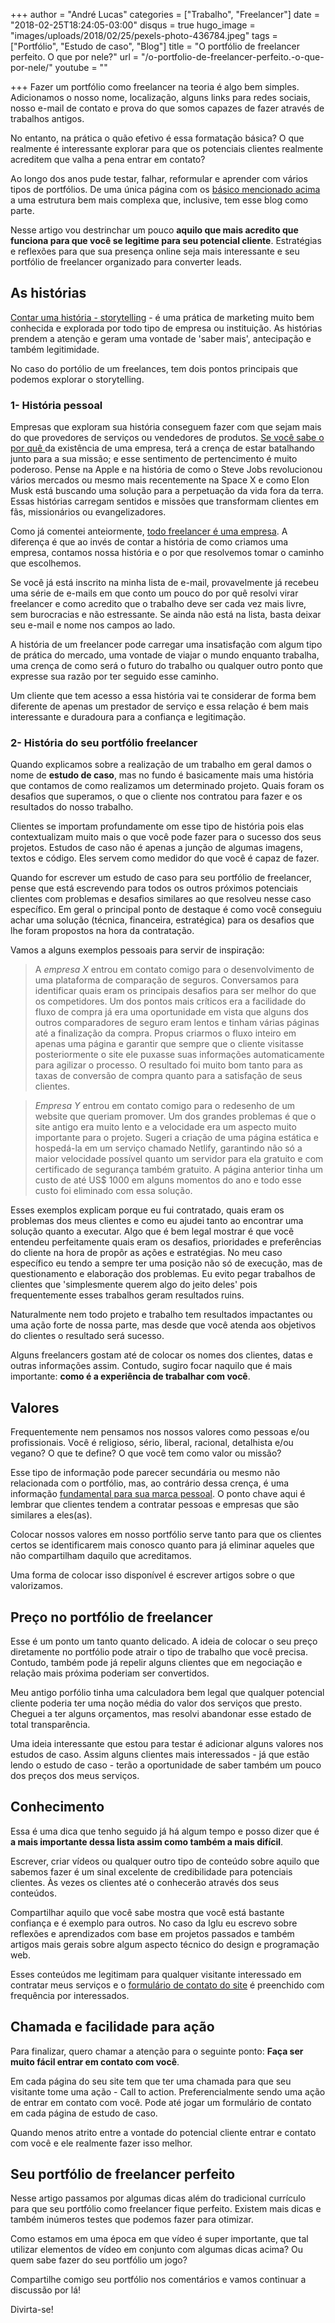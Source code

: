 +++
author = "André Lucas"
categories = ["Trabalho", "Freelancer"]
date = "2018-02-25T18:24:05-03:00"
disqus = true
hugo_image = "images/uploads/2018/02/25/pexels-photo-436784.jpeg"
tags = ["Portfólio", "Estudo de caso", "Blog"]
title = "O portfólio de freelancer perfeito. O que por nele?"
url = "/o-portfolio-de-freelancer-perfeito.-o-que-por-nele/"
youtube = ""

+++
Fazer um portfólio como freelancer na teoria é algo bem simples. Adicionamos o nosso nome, localização, alguns links para redes sociais, nosso e-mail de contato e prova do que somos capazes de fazer através de trabalhos antigos.

No entanto, na prática o quão efetivo é essa formatação básica? O que realmente é interessante explorar para que os potenciais clientes realmente acreditem que valha a pena entrar em contato?

Ao longo dos anos pude testar, falhar, reformular e aprender com vários tipos de portfólios. De uma única página com os [básico mencionado acima](https://websites.igluonline.com/) a uma estrutura bem mais complexa que, inclusive, tem esse blog como parte.

Nesse artigo vou destrinchar um pouco **aquilo que mais acredito que funciona para que você se legitime para seu potencial cliente**. Estratégias e reflexões para que sua presença online seja mais interessante e seu portfólio de freelancer organizado para converter leads.

## As histórias

[Contar uma história - storytelling](https://marketingdeconteudo.com/storytelling-guia/) - é uma prática de marketing muito bem conhecida e explorada por todo tipo de empresa ou instituição. As histórias prendem a atenção e geram uma vontade de 'saber mais', antecipação e também legitimidade.

No caso do portólio de um freelances, tem dois pontos principais que podemos explorar o storytelling.

### 1- História pessoal

Empresas que exploram sua história conseguem fazer com que sejam mais do que provedores de serviços ou vendedores de produtos. [Se você sabe o por quê ](https://www.ted.com/talks/simon_sinek_how_great_leaders_inspire_action?language=pt-br)da existência de uma empresa, terá a crença de estar batalhando junto para a sua missão; e esse sentimento de pertencimento é muito poderoso. Pense na Apple e na história de como o Steve Jobs revolucionou vários mercados ou mesmo mais recentemente na Space X e como Elon Musk está buscando uma solução para a perpetuação da vida fora da terra. Essas histórias carregam sentidos e missões que transformam clientes em fãs, missionários ou evangelizadores.

Como já comentei anteiormente, [todo freelancer é uma empresa](https://www.igluonline.com/esta-na-sua-hora-de-trabalhar-como-freelancer/). A diferença é que ao invés de contar a história de como criamos uma empresa, contamos nossa história e o por que resolvemos tomar o caminho que escolhemos.

Se você já está inscrito na minha lista de e-mail, provavelmente já recebeu uma série de e-mails em que conto um pouco do por quê resolvi virar freelancer e como acredito que o trabalho deve ser cada vez mais livre, sem burocracias e não estressante. Se ainda não está na lista, basta deixar seu e-mail e nome nos campos ao lado.

A história de um freelancer pode carregar uma insatisfação com algum tipo de prática do mercado, uma vontade de viajar o mundo enquanto trabalha, uma crença de como será o futuro do trabalho ou qualquer outro ponto que expresse sua razão por ter seguido esse caminho.

Um cliente que tem acesso a essa história vai te considerar de forma bem diferente de apenas um prestador de serviço e essa relação é bem mais interessante e duradoura para a confiança e legitimação.

### 2- História do seu portfólio freelancer

Quando explicamos sobre a realização de um trabalho em geral damos o nome de **estudo de caso**, mas no fundo é basicamente mais uma história que contamos de como realizamos um determinado projeto. Quais foram os desafios que superamos, o que o cliente nos contratou para fazer e os resultados do nosso trabalho.

Clientes se importam profundamente om esse tipo de história pois elas contextualizam muito mais o que você pode fazer para o sucesso dos seus projetos. Estudos de caso não é apenas a junção de algumas imagens, textos e código. Eles servem como medidor do que você é capaz de fazer.

Quando for escrever um estudo de caso para seu portfólio de freelancer, pense que está escrevendo para todos os outros próximos potenciais clientes com problemas e desafios similares ao que resolveu nesse caso específico. Em geral o principal ponto de destaque é como você conseguiu achar uma solução (técnica, financeira, estratégica) para os desafios que lhe foram propostos na hora da contratação.

Vamos a alguns exemplos pessoais para servir de inspiração:

> A _empresa X_ entrou em contato comigo para o desenvolvimento de uma plataforma de comparação de seguros. Conversamos para identificar quais eram os principais desafios para ser melhor do que os competidores. Um dos pontos mais críticos era a facilidade do fluxo de compra já era uma oportunidade em vista que alguns dos outros comparadores de seguro eram lentos e tinham várias páginas até a finalização da compra. Propus criarmos o fluxo inteiro em apenas uma página e garantir que sempre que o cliente visitasse posteriormente o site ele puxasse suas informações automaticamente para agilizar o processo. O resultado foi muito bom tanto para as taxas de conversão de compra quanto para a satisfação de seus clientes.

> _Empresa Y_ entrou em contato comigo para o redesenho de um website que queriam promover. Um dos grandes problemas é que o site antigo era muito lento e a velocidade era um aspecto muito importante para o projeto. Sugeri a criação de uma página estática e hospedá-la em um serviço chamado Netlify, garantindo não só a maior velocidade possível quanto um servidor para ela gratuito e com certificado de segurança também gratuito. A página anterior tinha um custo de até US$ 1000 em alguns momentos do ano e todo esse custo foi eliminado com essa solução.

Esses exemplos explicam porque eu fui contratado, quais eram os problemas dos meus clientes e como eu ajudei tanto ao encontrar uma solução quanto a executar. Algo que é bem legal mostrar é que você entendeu perfeitamente quais eram os desafios, prioridades e preferências do cliente na hora de propôr as ações e estratégias. No meu caso específico eu tendo a sempre ter uma posição não só de execução, mas de questionamento e elaboração dos problemas. Eu evito pegar trabalhos de clientes que 'simplesmente querem algo do jeito deles' pois frequentemente esses trabalhos geram resultados ruins.

Naturalmente nem todo projeto e trabalho tem resultados impactantes ou uma ação forte de nossa parte, mas desde que você atenda aos objetivos do clientes o resultado será sucesso.

Alguns freelancers gostam até de colocar os nomes dos clientes, datas e outras informações assim. Contudo, sugiro focar naquilo que é mais importante: **como é a experiência de trabalhar com você**.

## Valores

Frequentemente nem pensamos nos nossos valores como pessoas e/ou profissionais. Você é religioso, sério, liberal, racional, detalhista e/ou vegano? O que te define? O que você tem como valor ou missão?

Esse tipo de informação pode parecer secundária ou mesmo não relacionada com o portfólio, mas, ao contrário dessa crença, é uma informação [fundamental para sua marca pessoal](https://www.igluonline.com/5-dicas-de-como-investir-em-sua-marca-pessoal-e-ser-unico-em-seu-mercado/). O ponto chave aqui é lembrar que clientes tendem a contratar pessoas e empresas que são similares a eles(as).

Colocar nossos valores em nosso portfólio serve tanto para que os clientes certos se identificarem mais conosco quanto para já eliminar aqueles que não compartilham daquilo que acreditamos.

Uma forma de colocar isso disponível é escrever artigos sobre o que valorizamos.

## Preço no portfólio de freelancer

Esse é um ponto um tanto quanto delicado. A ideia de colocar o seu preço diretamente no portfólio pode atrair o tipo de trabalho que você precisa. Contudo, também pode já repelir alguns clientes que em negociação e relação mais próxima poderiam ser convertidos.

Meu antigo porfólio tinha uma calculadora bem legal que qualquer potencial cliente poderia ter uma noção média do valor dos serviços que presto. Cheguei a ter alguns orçamentos, mas resolvi abandonar esse estado de total transparência.

Uma ideia interessante que estou para testar é adicionar alguns valores nos estudos de caso. Assim alguns clientes mais interessados - já que estão lendo o estudo de caso - terão a oportunidade de saber também um pouco dos preços dos meus serviços.

## Conhecimento

Essa é uma dica que tenho seguido já há algum tempo e posso dizer que é **a mais importante dessa lista assim como também a mais difícil**.

Escrever, criar vídeos ou qualquer outro tipo de conteúdo sobre aquilo que sabemos fazer é um sinal excelente de credibilidade para potenciais clientes. Às vezes os clientes até o conhecerão através dos seus conteúdos.

Compartilhar aquilo que você sabe mostra que você está bastante confiança e é exemplo para outros. No caso da Iglu eu escrevo sobre reflexões e aprendizados com base em projetos passados e também artigos mais gerais sobre algum aspecto técnico do design e programação web.

Esses conteúdos me legitimam para qualquer visitante interessado em contratar meus serviços e o [formulário de contato do site](https://www.igluonline.com/contato) é preenchido com frequência por interessados.

## Chamada e facilidade para ação

Para finalizar, quero chamar a atenção para o seguinte ponto: **Faça ser muito fácil entrar em contato com você**.

Em cada página do seu site tem que ter uma chamada para que seu visitante tome uma ação - Call to action. Preferencialmente sendo uma ação de entrar em contato com você. Pode até jogar um formulário de contato em cada página de estudo de caso.

Quando menos atrito entre a vontade do potencial cliente entrar e contato com você e ele realmente fazer isso melhor.

## Seu portfólio de freelancer perfeito

Nesse artigo passamos por algumas dicas além do tradicional currículo para que seu portfólio como freelancer fique perfeito. Existem mais dicas e também inúmeros testes que podemos fazer para otimizar.

Como estamos em uma época em que vídeo é super importante, que tal utilizar elementos de vídeo em conjunto com algumas dicas acima? Ou quem sabe fazer do seu portfólio um jogo?

Compartilhe comigo seu portfólio nos comentários e vamos continuar a discussão por lá!

Divirta-se!
